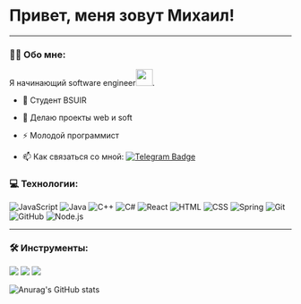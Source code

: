 # Привет, меня зовут Михаил!

---

### :man_technologist: Обо мне:

Я начинающий software engineer<img src="https://media.giphy.com/media/WUlplcMpOCEmTGBtBW/giphy.gif" width="30px">. 

- :telescope: Студент BSUIR

- :seedling: Делаю проекты web и soft

- :zap: Молодой программист

- :mailbox: Как связаться со мной: [![Telegram Badge](https://img.shields.io/badge/-MichaeSemenov-blue?style=flat&logo=Telegram&logoColor=white)](https://t.me/Mik536) 

### 💻 Технологии:


![JavaScript](https://img.shields.io/badge/-JavaScript-yellow?style=flat-square&logo=javascript&logoColor=white)
![Java](https://img.shields.io/badge/-Java-red?style=flat-square&logo=java&logoColor=white)
![C++](https://img.shields.io/badge/-C++-blue?style=flat-square&logo=c%2B%2B&logoColor=white)
![C#](https://img.shields.io/badge/-C%23-purple?style=flat-square&logo=c-sharp&logoColor=white)
![React](https://img.shields.io/badge/-React-blue?style=flat-square&logo=react&logoColor=white)
![HTML](https://img.shields.io/badge/-HTML-orange?style=flat-square&logo=html5&logoColor=white)
![CSS](https://img.shields.io/badge/-CSS-blueviolet?style=flat-square&logo=css3&logoColor=white)
![Spring](https://img.shields.io/badge/-Spring-green?style=flat-square&logo=spring&logoColor=white)
![Git](https://img.shields.io/badge/-Git-red?style=flat-square&logo=git&logoColor=white)
![GitHub](https://img.shields.io/badge/-GitHub-black?style=flat-square&logo=github&logoColor=white)
![Node.js](https://img.shields.io/badge/-Node.js-green?style=flat-square&logo=node.js&logoColor=white)


---
### 🛠 Инструменты:

<div>
 <img src="https://img.shields.io/badge/-IntelliJ%20IDEA-blue?style=flat-square&logo=intellij-idea&logoColor=white">
<img src="https://img.shields.io/badge/-Visual%20Studio-purple?style=flat-square&logo=visual-studio&logoColor=white">
<img src="https://img.shields.io/badge/-VS%20Code-blueviolet?style=flat-square&logo=visual-studio-code&logoColor=white">
</div>



![Anurag's GitHub stats](https://github-readme-stats.vercel.app/api?username=anuraghazra&hide=contribs,prs)


